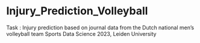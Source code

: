 # Injury_Prediction_Volleyball

Task : Injury prediction based on journal data from the Dutch national men’s volleyball team 
Sports Data Science 2023, Leiden University
